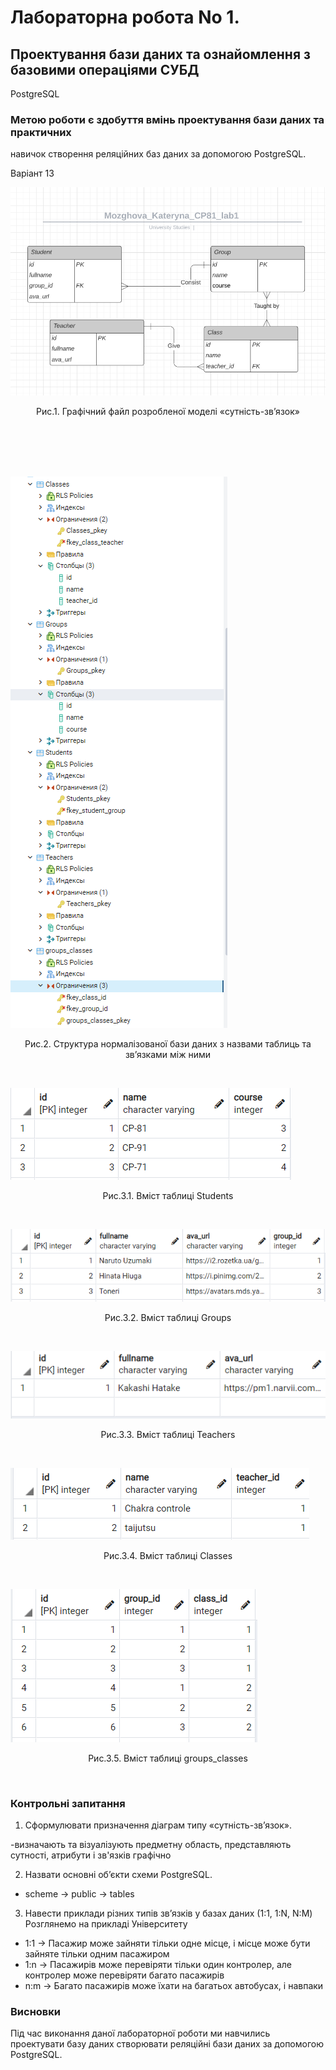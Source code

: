# Лабораторна робота No 1.

## Проектування бази даних та ознайомлення з базовими операціями СУБД
PostgreSQL

### Метою роботи є здобуття вмінь проектування бази даних та практичних
навичок створення реляційних баз даних за допомогою PostgreSQL.


Варіант 13

![University Studies](https://github.com/Kyanka/DB/blob/main/lab1/Screenshot_4.png)
<p align="center">Рис.1. Графічний файл розробленої моделі «сутність-зв’язок»</p>
</br></br></br></br>



![Tables](https://github.com/Kyanka/DB/blob/main/lab1/Screenshot_5.png)
<p align="center">Рис.2. Структура нормалізованої бази даних з назвами таблиць та зв’язками між ними</p>
</br>



![Tables](https://github.com/Kyanka/DB/blob/main/lab1/Screenshot_6.png)
<p align="center">Рис.3.1. Вміст таблиці Students</p>
</br>



![Tables](https://github.com/Kyanka/DB/blob/main/lab1/Screenshot_7.png)
<p align="center">Рис.3.2. Вміст таблиці Groups</p>
</br>


![Tables](https://github.com/Kyanka/DB/blob/main/lab1/Screenshot_8.png)
<p align="center">Рис.3.3. Вміст таблиці Teachers</p>
</br>


![Tables](https://github.com/Kyanka/DB/blob/main/lab1/Screenshot_9.png)
<p align="center">Рис.3.4. Вміст таблиці Classes</p>
</br>



![Tables](https://github.com/Kyanka/DB/blob/main/lab1/Screenshot_10.png)
<p align="center">Рис.3.5. Вміст таблиці groups_classes</p>
</br>


### Контрольні запитання

1. Сформулювати призначення діаграм типу «сутність-зв’язок».
  
  -визначають та візуалізують предметну область, представляють сутності, атрибути і зв'язків графічно  
  
2. Назвати основні об’єкти схеми PostgreSQL.
  - scheme -> public -> tables

3. Навести приклади різних типів зв’язків у базах даних (1:1, 1:N, N:M)
  Розглянемо на прикладі Університету
  - 1:1 -> Пасажир може зайняти тільки одне місце, і місце може бути зайняте тільки одним пасажиром
  - 1:n -> Пасажирів може перевіряти тільки один контролер, але контролер може перевіряти багато пасажирів
  - n:m -> Багато пасажирів може їхати на багатьох автобусах, і навпаки
  
### Висновки
  
  Під час виконання даної лабораторної роботи ми навчились проектувати базу даних створювати реляційні 
  бази даних за допомогою PostgreSQL.
